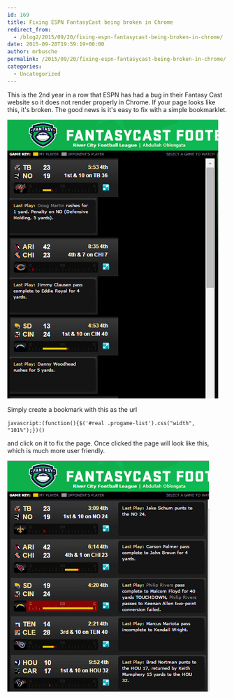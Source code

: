 ```yaml
---
id: 169
title: Fixing ESPN FantasyCast being broken in Chrome
redirect_from:
  - /blog2/2015/09/20/fixing-espn-fantasycast-being-broken-in-chrome/
date: 2015-09-20T19:59:19+00:00
author: mrbusche
permalink: /2015/09/20/fixing-espn-fantasycast-being-broken-in-chrome/
categories:
  - Uncategorized
---
```


This is the 2nd year in a row that ESPN has had a bug in their Fantasy Cast website so it does not render properly in Chrome. If your page looks like this, it's broken. The good news is it's easy to fix with a simple bookmarklet.

 <img src="/images/2015/09/fantasy.png" alt="fantasy" />

Simply create a bookmark with this as the url

    javascript:(function(){$('#real .progame-list').css("width", "101%");})()

and click on it to fix the page. Once clicked the page will look like this, which is much more user friendly.

 <img src="/images/2015/09/ESPNFantasyCastChromeFixed.png" alt="ESPNFantasyCastChromeFixed" />
